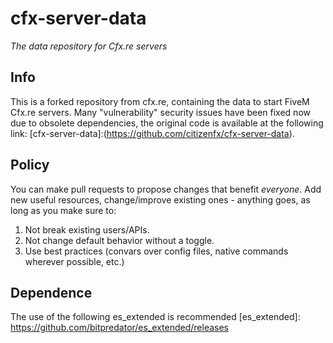 # cfx-server-data
_The data repository for Cfx.re servers_

## Info 
This is a forked repository from cfx.re, containing the data to start FiveM Cfx.re servers.
Many "vulnerability" security issues have been fixed
now due to obsolete dependencies, the original code is available at the following link:
[cfx-server-data]:(https://github.com/citizenfx/cfx-server-data).

## Policy
You can make pull requests to propose changes that benefit _everyone_. Add new useful resources, change/improve
existing ones - anything goes, as long as you make sure to:

1. Not break existing users/APIs.
2. Not change default behavior without a toggle.
3. Use best practices (convars over config files, native commands wherever possible, etc.)

## Dependence
The use of the following es_extended is recommended
[es_extended]: https://github.com/bitpredator/es_extended/releases
